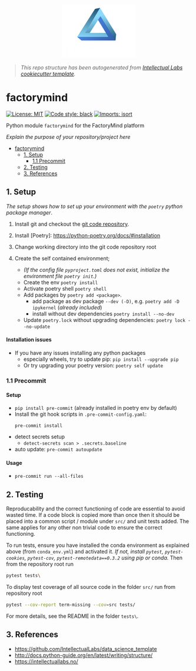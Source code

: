 <center>
    <img src="docs/logo.png" alt="drawing" width="200px"/>
</center>

> _This repo structure has been autogenerated from [Intellectual Labs cookiecutter template](https://github.com/IntellectualLabs/data_science_template)._

# factorymind

[![License: MIT](https://img.shields.io/badge/License-MIT-yellow.svg)](https://github.com/factorymind/factorymind/blob/master/LICENSE)
[![Code style: black](https://img.shields.io/badge/code%20style-black-000000.svg)](https://github.com/psf/black)
[![Imports: isort](https://img.shields.io/badge/%20imports-isort-%231674b1?style=flat&labelColor=ef8336)](https://pycqa.github.io/isort/)

Python module `factorymind` for the FactoryMind platform

_Explain the purpose of your repository/project here_

<!-- TOC -->

- [factorymind](#cookiecutterproject_name)
  - [1. Setup](#1-setup)
    - [1.1 Precommit](#11-precommit)
  - [2. Testing](#3-testing)
  - [3. References](#5-references)
  <!-- /TOC -->

## 1. Setup

_The setup shows how to set up your environment with the `poetry` python package manager_.

1. Install git and checkout the [git code repository](https://github.com/IntellectualLabs/template_data_science/).
2. Install [Poetry]: <https://python-poetry.org/docs/#installation>
3. Change working directory into the git code repository root
4. Create the self contained environment;

   - _(If the config file `pyproject.toml` does not exist, initialize the environment file `poetry init`.)_
   - Create the env `poetry install`
   - Activate poetry shell `poetry shell`
   - Add packages by `poetry add <package>`.
     - add package as dev package `--dev (-D)`, e.g. `poetry add -D ipykernel` (_already included_)
     - install without dev dependencies `poetry install --no-dev`
   - Update `poetry.lock` without upgrading dependencies: `poetry lock --no-update`

#### Installation issues

- If you have any issues installing any python packages
  - especially wheels, try to update pip: `pip install --upgrade pip`
  - Or try upgrading your poetry version: `poetry self update`

### 1.1 Precommit

#### Setup

- `pip install pre-commit` (already installed in poetry env by default)
- Install the git hook scripts in `.pre-commit-config.yaml`:
  ```
  pre-commit install
  ```
- detect secrets setup
  - `detect-secrets scan > .secrets.baseline`
- auto update: `pre-commit autoupdate`

#### Usage

- `pre-commit run --all-files`

## 2. Testing

Reproducability and the correct functioning of code are essential to avoid wasted time.
If a code block is copied more than once then it should be placed into a
common script / module under `src/` and unit tests added. The same applies for
any other non trivial code to ensure the correct functioning.

To run tests, ensure you have installed the conda environment as explained above
(from `conda_env.yml`) and activated it.
_If not, install `pytest`, `pytest-cookies`, `pytest-cov`,
`pytest-remotedata==0.3.2` using pip or conda._
Then from the repository root run

```bash
pytest tests\
```

To display test coverage of all source code in the folder `src/` run from repository root

```bash
pytest --cov-report term-missing --cov=src tests/
```

For more details, see the README in the folder `tests\`.

## 3. References

- https://github.com/IntellectualLabs/data_science_template
- http://docs.python-guide.org/en/latest/writing/structure/
- https://intellectuallabs.no/

[//]: #
[anaconda]: https://www.continuum.io/downloads
